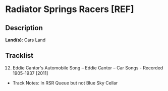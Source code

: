 # Radiator Springs Racers [REF]

## Description

**Land(s)**: Cars Land

## Tracklist

12. Eddie Cantor's Automobile Song – Eddie Cantor – Car Songs - Recorded 1905-1937 [2011]
- Track Notes: In RSR Queue but not Blue Sky Cellar
